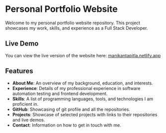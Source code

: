 # Personal Portfolio Website

Welcome to my personal portfolio website repository. This project showcases my work, skills, and experience as a Full Stack Developer.

## Live Demo

You can view the live version of the website here: [manikantapitla.netlify.app](https://manikantapitla.netlify.app/)

## Features

- **About Me**: An overview of my background, education, and interests.
- **Experience**: Details of my professional experience in software automation testing and frontend development.
- **Skills**: A list of programming languages, tools, and technologies I am proficient in.
- **GitHub**: Showcasing of git profile and all the repositories.
- **Projects**: Showcase of selected projects with links to their repositories and live demos.
- **Contact**: Information on how to get in touch with me.
